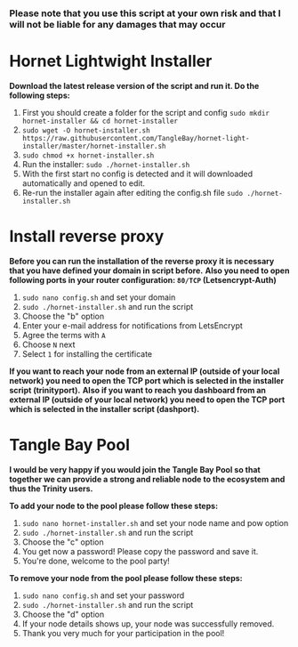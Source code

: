 ### Please note that you use this script at your own risk and that I will not be liable for any damages that may occur ###


# Hornet Lightwight Installer #

**Download the latest release version of the script and run it. Do the following steps:**

1. First you should create a folder for the script and config `sudo mkdir hornet-installer && cd hornet-installer`
2. `sudo wget -O hornet-installer.sh https://raw.githubusercontent.com/TangleBay/hornet-light-installer/master/hornet-installer.sh`
3. `sudo chmod +x hornet-installer.sh`
5. Run the installer: `sudo ./hornet-installer.sh`
6. With the first start no config is detected and it will downloaded automatically and opened to edit.
7. Re-run the installer again after editing the config.sh file `sudo ./hornet-installer.sh`


# Install reverse proxy #

**Before you can run the installation of the reverse proxy it is necessary that you have defined your domain in script before.**
**Also you need to open following ports in your router configuration: `80/TCP` (Letsencrypt-Auth)**

1. `sudo nano config.sh` and set your domain
2. `sudo ./hornet-installer.sh` and run the script
3. Choose the "b" option
4. Enter your e-mail address for notifications from LetsEncrypt
5. Agree the terms with `A`
6. Choose `N` next
7. Select `1` for installing the certificate

**If you want to reach your node from an external IP (outside of your local network) you need to open the TCP port which is selected in the installer script (trinityport).**
**Also if you want to reach you dashboard from an external IP (outside of your local network) you need to open the TCP port which is selected in the installer script (dashport).**


# Tangle Bay Pool #

**I would be very happy if you would join the Tangle Bay Pool so that together we can provide a strong and reliable node to the ecosystem and thus the Trinity users.**

**To add your node to the pool please follow these steps:**
1. `sudo nano hornet-installer.sh` and set your node name and pow option
2. `sudo ./hornet-installer.sh` and run the script
3. Choose the "c" option
4. You get now a password! Please copy the password and save it.
5. You're done, welcome to the pool party!

**To remove your node from the pool please follow these steps:**
1. `sudo nano config.sh` and set your password
2. `sudo ./hornet-installer.sh` and run the script
3. Choose the "d" option
4. If your node details shows up, your node was successfully removed.
5. Thank you very much for your participation in the pool!